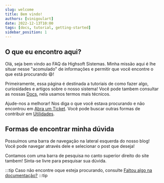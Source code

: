 ```yaml
---
slug: welcome
title: Bem vindo!
authors: [vinigoulart]
date: 2022-12-13T10:00
tags: [docs, tutorial, getting-started]
sidebar_position: 1
---
```


## O que eu encontro aqui?

Olá, seja bem vindo ao FAQ da Highsoft Sistemas. Minha missão aqui é lhe situar nesse "acomulado" de informações e permitir que você encontre o que está procurando :smile:!

Primeiramente, essa página é destinada a tutoriais de como fazer algo, curiosidades e artigos sobre o nosso sistema! Você pode tambem consultar as nossas [Docs](/docs/intro/comecando), nela usamos termos mais técnicos.

Ajude-nos a melhorar! Nos diga o que você estava procurando e não encontrou em [Abra um Ticket](https://highsoftsistemas.com.br/chamado). Você pode buscar outras formas de contribuir em [Utilidades](/docs/geral/utilidades/contribua).

## Formas de encontrar minha dúvida

Possuímos uma barra de navegação na lateral esquerda do nosso blog! Você pode navegar através dele e selecionar o post que deseja!

Contamos com uma barra de pesquisa no canto superior direito do site tambem! Sinta-se livre para pesquisar sua dúvida.

:::tip
Caso não encontre oque esteja procurando, consulte [Faltou algo na documentação?](/docs/geral/utilidades/contribua)
:::tip
